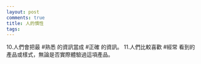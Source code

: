 ```yaml
---
layout: post
comments: true
title: 人的慣性
tags: 
---
```

10.人們會把最 #熟悉 的資訊當成 #正確 的資訊。
11.人們比較喜歡 #經常 看到的產品或樣式，無論是否實際體驗過這項產品。

